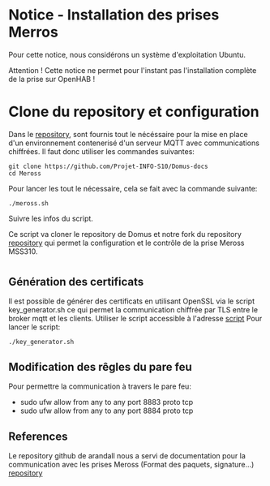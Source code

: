 # Notice - Installation des prises Merros

Pour cette notice, nous considérons un système d'exploitation Ubuntu.

Attention ! Cette notice ne permet pour l'instant pas l'installation complète de la prise sur OpenHAB ! 

# Clone du repository et configuration

Dans le [repository](https://github.com/Projet-INFO-S10/Domus-docs/tree/main/Docker), sont fournis tout le nécéssaire pour la mise en place d'un environnement contenerisé d'un serveur MQTT avec communications chiffrées. Il faut donc utiliser les commandes suivantes:

    git clone https://github.com/Projet-INFO-S10/Domus-docs
    cd Meross

Pour lancer les tout le nécessaire, cela se fait avec la commande suivante:

    ./meross.sh

Suivre les infos du script.

Ce script va cloner le repository de Domus et notre fork du repository [repository](https://github.com/bytespider/Meross) qui permet la configuration et le contrôle de la prise Meross MSS310.

# 


## Génération des certificats
Il est possible de générer des certificats en utilisant OpenSSL via le script key_generator.sh ce qui permet la communication chiffrée par TLS entre le broker mqtt et les clients.
Utiliser le script accessible à l'adresse [script](https://github.com/Projet-INFO-S10/Domus-docs/blob/main/Meross/key_generator.sh)
Pour lancer le script:
    
    ./key_generator.sh

## Modification des rêgles du pare feu

Pour permettre la communication à travers le pare feu:
- sudo ufw allow from any to any port 8883 proto tcp
- sudo ufw allow from any to any port 8884 proto tcp

## References
Le repository github de arandall nous a servi de documentation pour la communication avec les prises Meross (Format des paquets, signature...)
[repository](https://github.com/arandall/meross/blob/main/doc/protocol.md#appliancesystemall)
